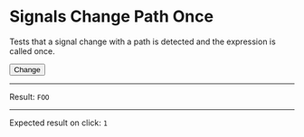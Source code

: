 # Signals Change Path Once

Tests that a signal change with a path is detected and the expression is called once.

<div data-signals="{foo: {bar: 0}, result: 0}" data-on-signals-change-foo="$result++">
  <button id="clickable" data-on-click="$foo.bar = 1" class="btn">Change</button>
  <hr />
  Result:
  <code id="result" data-text="$result">FOO</code>
  <hr />
  Expected result on click: <code>1</code>
</div>